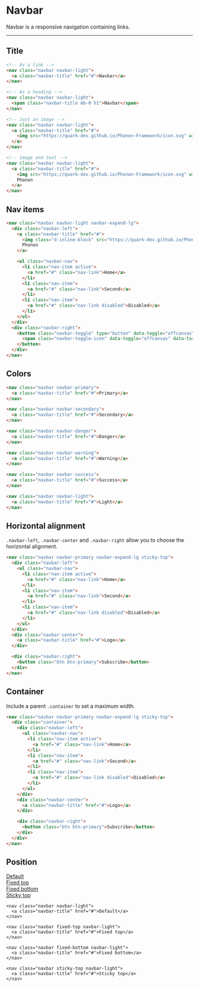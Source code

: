 # Navbar

Navbar is a responsive navigation containing links.

<hr />

## Title

```html
<!-- As a link -->
<nav class="navbar navbar-light">
  <a class="navbar-title" href="#">Navbar</a>
</nav>

<!-- As a heading -->
<nav class="navbar navbar-light">
  <span class="navbar-title mb-0 h1">Navbar</span>
</nav>
```

```html
<!-- Just an image -->
<nav class="navbar navbar-light">
  <a class="navbar-title" href="#">
    <img src="https://quark-dev.github.io/Phonon-Framework/icon.svg" width="30" height="30" alt="">
  </a>
</nav>
```

```html
<!-- Image and text -->
<nav class="navbar navbar-light">
  <a class="navbar-title" href="#">
    <img src="https://quark-dev.github.io/Phonon-Framework/icon.svg" width="30" height="30" class="d-inline-block align-top" alt="">
    Phonon
  </a>
</nav>
```

## Nav items

```html
<nav class="navbar navbar-light navbar-expand-lg">
  <div class="navbar-left">
    <a class="navbar-title" href="#">
      <img class="d-inline-block" src="https://quark-dev.github.io/Phonon-Framework/icon.svg" width="30" height="30" alt="">
      Phonon
    </a>

    <ul class="navbar-nav">
      <li class="nav-item active">
        <a href="#" class="nav-link">Home</a>
      </li>
      <li class="nav-item">
        <a href="#" class="nav-link">Second</a>
      </li>
      <li class="nav-item">
        <a href="#" class="nav-link disabled">Disabled</a>
      </li>
    </ul>
  </div>
  <div class="navbar-right">
    <button class="navbar-toggle" type="button" data-toggle="offcanvas" data-target="#exampleOffCanvas">
      <span class="navbar-toggle-icon" data-toggle="offcanvas" data-target="#exampleOffCanvas"></span>
    </button>
  </div>
</nav>
```


## Colors


```html
<nav class="navbar navbar-primary">
  <a class="navbar-title" href="#">Primary</a>
</nav>

<nav class="navbar navbar-secondary">
  <a class="navbar-title" href="#">Secondary</a>
</nav>

<nav class="navbar navbar-danger">
  <a class="navbar-title" href="#">Danger</a>
</nav>

<nav class="navbar navbar-warning">
  <a class="navbar-title" href="#">Warning</a>
</nav>

<nav class="navbar navbar-success">
  <a class="navbar-title" href="#">Success</a>
</nav>

<nav class="navbar navbar-light">
  <a class="navbar-title" href="#">Light</a>
</nav>

```


## Horizontal alignment

`.navbar-left`, `.navbar-center` and `.navbar-right` allow you to choose the horizontal alignment.

```html
<nav class="navbar navbar-primary navbar-expand-lg sticky-top">
  <div class="navbar-left">
    <ul class="navbar-nav">
      <li class="nav-item active">
        <a href="#" class="nav-link">Home</a>
      </li>
      <li class="nav-item">
        <a href="#" class="nav-link">Second</a>
      </li>
      <li class="nav-item">
        <a href="#" class="nav-link disabled">Disabled</a>
      </li>
    </ul>
  </div>
  <div class="navbar-center">
    <a class="navbar-title" href="#">Logo</a>
  </div>

  <div class="navbar-right">
    <button class="btn btn-primary">Subscribe</button>
  </div>
</nav>
```

## Container

Include a parent `.container` to set a maximum width.

```html
<nav class="navbar navbar-primary navbar-expand-lg sticky-top">
  <div class="container">
    <div class="navbar-left">
      <ul class="navbar-nav">
        <li class="nav-item active">
          <a href="#" class="nav-link">Home</a>
        </li>
        <li class="nav-item">
          <a href="#" class="nav-link">Second</a>
        </li>
        <li class="nav-item">
          <a href="#" class="nav-link disabled">Disabled</a>
        </li>
      </ul>
    </div>
    <div class="navbar-center">
      <a class="navbar-title" href="#">Logo</a>
    </div>

    <div class="navbar-right">
      <button class="btn btn-primary">Subscribe</button>
    </div>
  </div>
</nav>
```


## Position

<nav class="navbar navbar-light">
  <a class="navbar-title" href="#">Default</a>
</nav>

<nav class="navbar fixed-top navbar-light" style="position:relative">
  <a class="navbar-title" href="#">Fixed top</a>
</nav>

<nav class="navbar fixed-bottom navbar-light" style="position:relative">
  <a class="navbar-title" href="#">Fixed bottom</a>
</nav>

<nav class="navbar sticky-top navbar-light" style="position:relative">
  <a class="navbar-title" href="#">Sticky top</a>
</nav>

```html!
<nav class="navbar navbar-light">
  <a class="navbar-title" href="#">Default</a>
</nav>

<nav class="navbar fixed-top navbar-light">
  <a class="navbar-title" href="#">Fixed top</a>
</nav>

<nav class="navbar fixed-bottom navbar-light">
  <a class="navbar-title" href="#">Fixed bottom</a>
</nav>

<nav class="navbar sticky-top navbar-light">
  <a class="navbar-title" href="#">Sticky top</a>
</nav>
```
